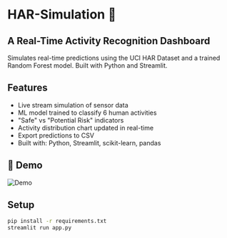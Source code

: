 # HAR-Simulation 🏃 
## A Real-Time Activity Recognition Dashboard

Simulates real-time predictions using the UCI HAR Dataset and a trained Random Forest model. Built with Python and Streamlit.

## Features
- Live stream simulation of sensor data
- ML model trained to classify 6 human activities
- "Safe" vs "Potential Risk" indicators
- Activity distribution chart updated in real-time
- Export predictions to CSV
- Built with: Python, Streamlit, scikit-learn, pandas

## 🎥 Demo
![Demo](assets/demo.gif)

## Setup

```bash
pip install -r requirements.txt
streamlit run app.py
